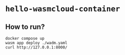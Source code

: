 # `hello-wasmcloud-container`

## How to run?

```shell
docker compose up
wasm app deploy ./wadm.yaml
curl http://127.0.0.1:8000/
```

